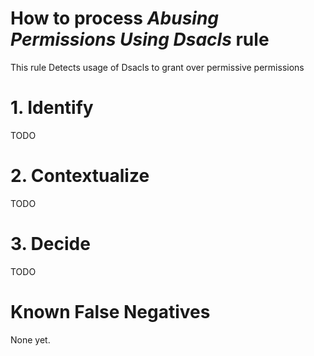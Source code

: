 # How to process *Abusing Permissions Using Dsacls* rule
This rule Detects usage of Dsacls to grant over permissive permissions

# 1. Identify
TODO

# 2. Contextualize
TODO

# 3. Decide
TODO

# Known False Negatives
None yet.
